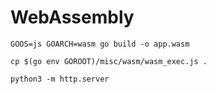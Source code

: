 # WebAssembly

```shell
GOOS=js GOARCH=wasm go build -o app.wasm

cp $(go env GOROOT)/misc/wasm/wasm_exec.js .

python3 -m http.server
```